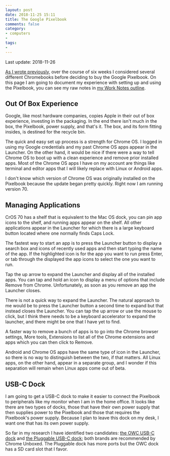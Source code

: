 ```yaml
---
layout: post
date: 2018-11-25 15:11
title: The Google Pixelbook
comments: false
category:
- computers
- 
tags:
- 
---
```

Last update: 2018-11-26

[As I wrote previously](https://writing.frankmcpherson.net/computers/2018/10/31/time-for-new-computer.html), over the course of six weeks I considered several different Chromebooks before deciding to buy the Google Pixelbook. On this page I am going to document my experience with setting up and using the Pixelbook, you can see my raw notes in [my Work Notes outline](http://instantoutliner.com/41).

## Out Of Box Experience
Google, like most hardware companies, copies Apple in their out of box experience, investing in the packaging. In the end there isn't much in the box, the Pixelbook, power supply, and that's it. The box, and its form fitting insides, is destined for the recycle bin.

The quick and easy set up process is a strength for Chrome OS. I logged in using my Google credentials and my past Chrome OS apps appear in the Launcher. On the other hand, it would be nice if there were a way to tell Chrome OS to boot up with a clean experience and remove prior installed apps. Most of the Chrome OS apps I have on my account are things like terminal and editor apps that I will likely replace with Linux or Android apps.

I don't know which version of Chrome OS was originally installed on the Pixelbook because the update began pretty quickly. Right now I am running version 70. 

## Managing Applications
CrOS 70 has a shelf that is equivalent to the Mac OS dock, you can pin app icons to the shelf, and running apps appear on the shelf. All other applications appear in the Launcher for which there is a  large keyboard button located where one normally finds Caps Lock. 

The fastest way to start an app is to press the Launcher button to display a search box and icons of recently used apps and then start typing the name of the app. If the highlighted icon is for the app you want to run press Enter, or tab through the displayed the app icons to select the one you want to run.

Tap the up arrow to expand the Launcher and display all of the installed apps. You can tap and hold an icon to display a menu of options that include Remove from Chrome. Unfortunately, as soon as you remove an app the Launcher closes.

There is not a quick way to expand the Launcher. The natural approach to me would be to press the Launcher button a second time to expand but that instead closes the Launcher. You can tap the up arrow or use the mouse to click, but I think there needs to be a keyboard accelerator to expand the launcher, and there might be one that I have yet to find. 

A faster way to remove a bunch of apps is to go into the Chrome browser settings, More tools, Extensions to list all of the Chrome extensions and apps which you can then click to Remove.

Android and Chrome OS apps have the same type of icon in the Launcher, so there is no way to distinguish between the two, if that matters. All Linux apps, on the other hand, appear in a separate group, and I wonder if this separation will remain when Linux apps come out of beta.

## USB-C Dock

I am going to get a USB-C dock to make it easier to connect the Pixelbook to peripherals like my monitor when I am in the home office. It looks like there are two types of docks, those that have their own power supply that then supplies power to the Pixelbook and those that requires the Pixelbook's power supply. Because I plan to leave this dock on my desk, I want one that has its own power supply. 

So far in my research I have identified two candidates: [the OWC USB-C dock](https://www.amazon.com/dp/B073BDY5J5/?coliid=IRVHAT0RZVFYT&colid=2OSYVCFR78X3K&psc=0&ref_=lv_ov_lig_dp_it) and [the Pluggable USB-C dock](https://www.amazon.com/dp/B076HXWR9M/?coliid=I3S8Q3HU54TEG5&colid=2OSYVCFR78X3K&psc=0&ref_=lv_ov_lig_dp_it); both brands are recommended by Chrome Unboxed. The Pluggable dock has more ports but the OWC dock has a SD card slot that I favor. 